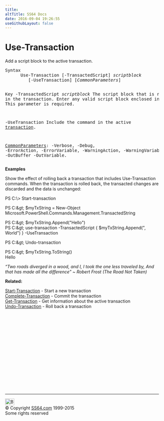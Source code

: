```yaml
---
title:
altTitle: SS64 Docs
date: 2016-09-04 19:26:55
useGithubLayout: false
---
```

<!-- #BeginLibraryItem "/Library/head_ps.lbi" --><!-- #EndLibraryItem --><h1>Use-Transaction</h1> 
<p>Add a script block to the active transaction.</p>
<pre>Syntax
      Use-Transaction [-TransactedScript] <i>scriptblock</i> 
         [-UseTransaction] [<i>CommonParameters</i>]

Key
   -TransactedScript <i>scriptblock</i>
      The script block that is run in the transaction.
      Enter any valid script block enclosed in braces {  }
      This parameter is required.

   -UseTransaction
       Include the command in the active <a href="syntax-transactions.html">transaction</a>.

   <a href="common.html">CommonParameters</a>:
       -Verbose, -Debug, -ErrorAction, -ErrorVariable, -WarningAction, -WarningVariable,
       -OutBuffer -OutVariable.</pre>
<p><b>Examples</b></p>
<p>Show the effect of rolling back a transaction that includes Use-Transaction commands. When the transaction is rolled back, the transacted changes are discarded and the data is unchanged:</p>
<p><span class="code">PS C:\&gt; Start-transaction<br>

PS C:\&gt; $myTxString = New-Object Microsoft.PowerShell.Commands.Management.TransactedString<br>

PS C:\&gt; $myTxString.Append("Hello")<br>
PS C:\&gt; use-transaction -TransactedScript { $myTxString.Append(", World") } -UseTransaction<br>

PS C:\&gt; Undo-transaction<br>

PS C:\&gt; $myTxString.ToString()<br>
Hello</span></p>
<p class="quote"><i>“Two roads diverged in a wood, and I, I took the one less traveled by, And that has made all the difference” ~ Robert Frost (The Road Not Taken)</i></p>
<p><b>Related:</b></p>
<p> <a href="start-transaction.html">Start-Transaction</a>        - Start a new transaction 
<a href="complete-transaction.html"><br>
Complete-Transaction</a> - Commit the transaction<br> 
<a href="get-transaction.html">Get-Transaction</a> - Get information about the active transaction<br> 
<a href="undo-transaction.html">Undo-Transaction</a> - Roll back a transaction</p><!-- #BeginLibraryItem "/Library/foot_ps.lbi" --><p><script async="" src="//pagead2.googlesyndication.com/pagead/js/adsbygoogle.js"></script>
<!-- PowerShell300 -->
<ins class="adsbygoogle" style="display:inline-block;width:300px;height:250px" data-ad-client="ca-pub-6140977852749469" data-ad-slot="6253539900"></ins>
<script>
(adsbygoogle = window.adsbygoogle || []).push({});
</script></p>
<hr>
<div id="bl" class="footer"><a href="#"><img src="../images/top.png" width="30" height="22" alt="Back to the Top"></a></div>
<div id="br" class="footer, tagline">© Copyright <a href="http://ss64.com/">SS64.com</a> 1999-2015<br>
Some rights reserved</div><!-- #EndLibraryItem -->

